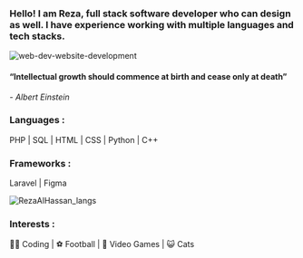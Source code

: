 ### Hello! I am Reza, full stack software developer who can design as well. I have experience working with multiple languages and tech stacks.

![web-dev-website-development](https://github.com/RezaAlHassan/RezaAlHassan/assets/24864973/f11e0421-da6d-41eb-8381-7940e8e6799e)

#### “Intellectual growth should commence at birth and cease only at death”
 <em> - Albert Einstein </em>

### Languages :
PHP | SQL | HTML | CSS | Python | C++ 

### Frameworks :
Laravel | Figma 


![RezaAlHassan_langs](https://github.com/RezaAlHassan/RezaAlHassan/assets/24864973/977d2990-48dd-4483-851f-6088805afb1e)

### Interests :
👨‍💻 Coding |
⚽ Football |
👾 Video Games |
😺 Cats 



